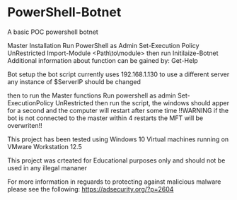 # PowerShell-Botnet
A basic POC powershell botnet


Master Installation
	Run PowerShell as Admin
	Set-Execution Policy UnRestricted
	Import-Module <Path\to\module>
	then run Initilaize-Botnet
	Additional information about function can be gained by:
	Get-Help <Function Name>

Bot setup
	the bot script currently uses 192.168.1.130
	to use a different server any instance of $ServerIP should be changed

then to run the Master functions
	Run powershell as admin
	Set-ExecutionPolicy UnRestricted
	then run the script, the windows should apper for a second and the computer will restart after some time
!!WARNING if the bot is not connected to the master within 4 restarts the MFT will be overwriten!!












This project has been tested using Windows 10 Virtual machines running on VMware Workstation 12.5

This project was crteated for Educational purposes only and should not be used in any illegal mananer

For more information in reguards to protecting against malicious malware please see the following:
https://adsecurity.org/?p=2604
